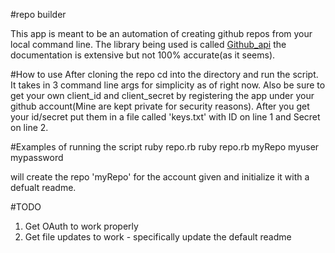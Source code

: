 #repo builder

This app is meant to be an automation of creating github repos from your local command line.
The library being used is called [Github_api](https://github.com/peter-murach/github) the documentation is extensive but not 100% accurate(as it seems).


#How to use
After cloning the repo cd into the directory and run the script. It takes in 3 command line args for simplicity as of right now. Also be sure to get your own client_id and client_secret by registering the app under your github account(Mine are kept private for security reasons). After you get your id/secret put them in a file called 'keys.txt' with ID on line 1 and Secret on line 2. 

#Examples of running the script 
ruby repo.rb <repo name> <login> <pw> 
ruby repo.rb myRepo myuser mypassword

will create the repo 'myRepo' for the account given and initialize it with a defualt readme.


#TODO
1. Get OAuth to work properly
2. Get file updates to work - specifically update the default readme





